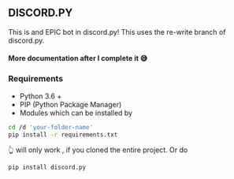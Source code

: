 ## DISCORD.PY
This is and EPIC bot in discord.py! This uses the re-write branch of discord.py.

#### More documentation after I complete it :sweat_smile:


### Requirements
- Python 3.6 +
- PIP (Python Package Manager)
- Modules which can be installed by
```bash
cd /d 'your-folder-name'
pip install -r requirements.txt
```
👆 will only work , if you cloned the entire project. Or do 
```bash
pip install discord.py
```
